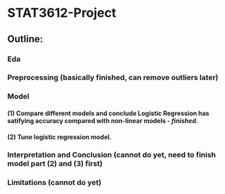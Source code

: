 # STAT3612-Project

## Outline:

### Eda

### Preprocessing (basically finished, can remove outliers later)

### Model
#### (1) Compare different models and conclude Logistic Regression has satifying accuracy compared with non-linear models - ***finished***.
#### (2) Tune logistic regression model.

### Interpretation and Conclusion (cannot do yet, need to finish model part (2) and (3) first)

### Limitations (cannot do yet)
